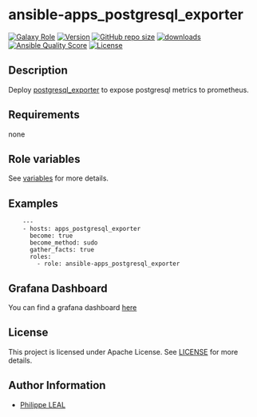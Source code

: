 # ansible-apps_postgresql_exporter

[![Galaxy Role](https://img.shields.io/badge/galaxy-apps_postgresql_exporter-purple?style=flat)](https://galaxy.ansible.com/lotusnoir/apps_postgresql_exporter)
[![Version](https://img.shields.io/github/release/lotusnoir/ansible-apps_postgresql_exporter.svg)](https://github.com/lotusnoir/ansible-apps_postgresql_exporter/releases/latest)
[![GitHub repo size](https://img.shields.io/github/repo-size/lotusnoir/ansible-apps_postgresql_exporter?color=orange&style=flat)](https://galaxy.ansible.com/lotusnoir/apps_postgresql_exporter)
[![downloads](https://img.shields.io/ansible/role/d/52267)](https://galaxy.ansible.com/lotusnoir/apps_postgresql_exporter)
[![Ansible Quality Score](https://img.shields.io/ansible/quality/52267)](https://galaxy.ansible.com/lotusnoir/apps_postgresql_exporter)
[![License](https://img.shields.io/badge/license-Apache--2.0-brightgreen?style=flat)](https://opensource.org/licenses/Apache-2.0)

## Description

Deploy [postgresql_exporter](https://github.com/wrouesnel/postgres_exporter) to expose postgresql metrics to prometheus.
## Requirements

none

## Role variables

See [variables](/defaults/main.yml) for more details.

## Examples

        ---
        - hosts: apps_postgresql_exporter
          become: true
          become_method: sudo
          gather_facts: true
          roles:
            - role: ansible-apps_postgresql_exporter

## Grafana Dashboard

You can find a grafana dashboard [here](https://grafana.com/grafana/dashboards/13556)

## License

This project is licensed under Apache License. See [LICENSE](/LICENSE) for more details.

## Author Information

- [Philippe LEAL](https://github.com/lotusnoir)
